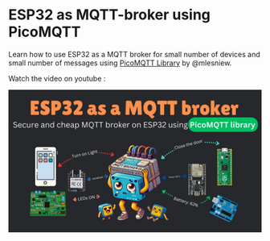 # ESP32 as MQTT-broker using PicoMQTT
Learn how to use ESP32 as a MQTT broker for small number of devices and small number of messages using [PicoMQTT Library](https://github.com/mlesniew/PicoMQTT) by @mlesniew.


Watch the video on youtube :

[![ESP32 as MQTT broker](https://github.com/HighVoltages/ESP32-as-MQTT-broker/blob/main/ESP32%20as%20MQTT%20broker%20picoMQTT.jpg?raw=true)](https://www.youtube.com/watch?v=scOqgQTHKho "ESP32 as MQTT broker")
